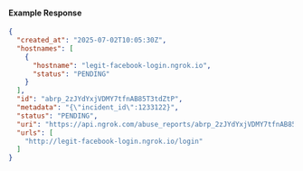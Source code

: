 <!-- Code generated for API Clients. DO NOT EDIT. -->

#### Example Response

```json
{
  "created_at": "2025-07-02T10:05:30Z",
  "hostnames": [
    {
      "hostname": "legit-facebook-login.ngrok.io",
      "status": "PENDING"
    }
  ],
  "id": "abrp_2zJYdYxjVDMY7tfnAB85T3tdZtP",
  "metadata": "{\"incident_id\":1233122}",
  "status": "PENDING",
  "uri": "https://api.ngrok.com/abuse_reports/abrp_2zJYdYxjVDMY7tfnAB85T3tdZtP",
  "urls": [
    "http://legit-facebook-login.ngrok.io/login"
  ]
}
```
